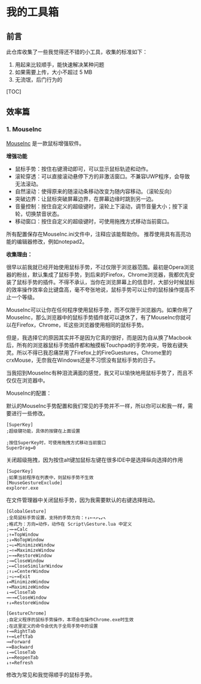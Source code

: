 # 我的工具箱
## 前言

此仓库收集了一些我觉得还不错的小工具，收集的标准如下：

1. 用起来比较顺手，能快速解决某种问题
2. 如果需要上传，大小不超过 5 MB
3. 无流氓，后门行为的

[TOC]

## 效率篇

### 1. MouseInc

[MouseInc](http://www.shuax.com) 是一款鼠标增强软件。

**增强功能**

- 鼠标手势：按住右键滑动即可，可以显示鼠标轨迹和动作。
- 滚轮穿透：可以直接滚动悬停下方的非激活窗口。不兼容UWP程序，会导致无法滚动。
- 自然滚动：使得原来的随滚动条移动改变为随内容移动。（滚轮反向）
- 突破边界：让鼠标突破屏幕边界，在屏幕边缘时跳到另一边。
- 音量控制：按住自定义的超级键时，滚轮上下滚动，调节音量大小；按下滚轮，切换禁音状态。
- 移动窗口：按住自定义的超级键时，可使用拖拽方式移动当前窗口。

所有配置保存在MouseInc.ini文件中，注释应该能帮助你。
推荐使用具有高亮功能的编辑器修改，例如notepad2。

**收集理由：**

很早以前我就已经开始使用鼠标手势，不过仅限于浏览器范围。最初是Opera浏览器的粉丝，默认集成了鼠标手势，到后来的Firefox，Chrome浏览器，我都优先安装了鼠标手势的插件。不得不承认，当你在浏览屏幕上的信息时，大部分时候鼠标的效率操作效率会比键盘高，毫不夸张地说，鼠标手势可以让你的鼠标操作提高不止一个等级。

MouseInc可以让你在任何程序使用鼠标手势，而不仅限于浏览器内。如果你用了MouseInc，那么浏览器中的鼠标手势插件就可以退休了，有了MouseInc你就可以在Firefox，Chrome，IE这些浏览器使用相同的鼠标手势。

但是，我选择它的原因其实并不是因为它真的很好，而是因为自从换了Macbook后，所有的浏览器鼠标手势插件都和触摸板Touchpad的手势冲突，导致右键失灵。所以不得已我忍痛禁用了Firefox上的FireGuestures，Chrome里的crxMouse，无奈我在Windows还是不习惯没有鼠标手势的日子。

当我招到MouseInc有种泪流满面的感觉，我又可以愉快地用鼠标手势了，而且不仅仅在浏览器中。

MouseInc的配置：

默认的MouseInc手势配置和我们常见的手势并不一样，所以你可以和我一样，需要进行一些修改。

```
[SuperKey]
;超级键功能，具体的按键在上面设置

;按住SuperKey时，可使用拖拽方式移动当前窗口
SuperDrag=0
```

关闭超级拖拽，因为按住alt键加鼠标左键在很多IDE中是选择纵向选择的作用

```
[SuperKey]
;如果当前程序在列表中，则鼠标手势不生效
[MouseGestureExclude]
explorer.exe
```

在文件管理器中关闭鼠标手势，因为我需要默认的右键选择拖动。

```
[GlobalGesture]
;全局鼠标手势设置，支持的手势方向：↑↓←→↗↘↙↖
;格式为：方向=动作，动作在 Script\Gesture.lua 中定义
;→←=Calc
;↑=TopWindow
;↓=NoTopWindow
;→↓=MinimizeWindow
;→↑=MaximizeWindow
;←→=RestoreWindow
;→=CloseWindow
;←=CloseSimilarWindow
;↑↓=CenterWindow
;→↓←=Exit
↓=MinimizeWindow
↑=MaximizeWindow
↓→=CloseTab
→←→=CloseWindow
↑↓=RestoreWindow

[GestureChrome]
;自定义程序的鼠标手势操作，本项会在操作Chrome.exe时生效
;在这里定义的命令会优先于全局手势中的设置
↑→=RightTab
↑←=LeftTab
→=Forward
←=Backward
↓→=CloseTab
↓←=ReopenTab
↓↑=Refresh
```
修改为常见和我觉得顺手的鼠标手势。